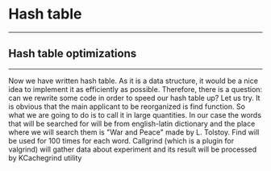 # Hash table
----
## Hash table optimizations
----
Now we have written hash table. As it is a data structure, it would be a nice idea to implement it as efficiently as possible.
Therefore, there is a question: can we rewrite some code in order to speed our hash table up? Let us try.
It is obvious that the main applicant to be reorganized is find function. So what we are going to do is to call it in large quantities. 
In our case the words that will be searched for will be from english-latin dictionary and the place where we will search them is "War and Peace" made by L. Tolstoy.
Find will be used for 100 times for each word. Callgrind (which is a plugin for valgrind) will gather data about experiment and its result will be processed by KCachegrind utility
